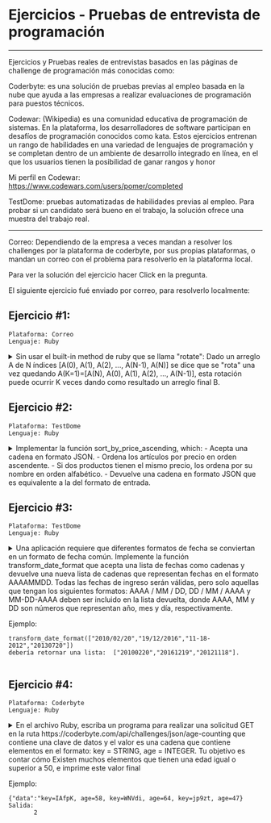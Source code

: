 # Ejercicios - Pruebas de entrevista de programación
---
Ejercicios y Pruebas reales de entrevistas basados en las páginas de challenge de programación más conocidas como: 

Coderbyte: es una solución de pruebas previas al empleo basada en la nube que ayuda a las empresas a realizar evaluaciones de programación para puestos técnicos.

Codewar: (Wikipedia) es una comunidad educativa de programación de sistemas. En la plataforma, los desarrolladores de software participan en desafíos de programación conocidos como kata. Estos ejercicios entrenan un rango de habilidades en una variedad de lenguajes de programación y se completan dentro de un ambiente de desarrollo integrado en línea, en el que los usuarios tienen la posibilidad de ganar rangos y honor

Mi perfil en Codewar:   
https://www.codewars.com/users/pomer/completed

TestDome: pruebas automatizadas de habilidades previas al empleo. Para probar si un candidato será bueno en el trabajo, la solución ofrece una muestra del trabajo real.

---

Correo: Dependiendo de la empresa a veces mandan a resolver los challenges por la plataforma de coderbyte, por sus propias plataformas, o mandan un correo con el problema para resolverlo en la plataforma local.

Para ver la solución del ejercicio hacer Click en la pregunta.

El siguiente ejercicio fué enviado por correo, para resolverlo localmente:

## Ejercicio #1:
    Plataforma: Correo
    Lenguaje: Ruby

<details>
    <summary>Sin usar el built-in method de ruby que se llama "rotate":
Dado un arreglo A de N índices [A(0), A(1), A(2), ..., A(N-1), A(N)] se dice que se "rota" una vez quedando A(K=1)=[A(N), A(0), A(1), A(2), ..., A(N-1)], esta rotación puede ocurrir K veces dando como resultado un arreglo final B.</summary> 
    
a) Desarrolle un método que dado un array A y una cantidad K, rote el array K veces dando un array B. Ejemplo:

    A = [1,2,3,4,5]
    K = 3
    B = rotate(A,K)
    => [3,4,5,1,2]

Solución:

    # Método utilizando un array
    def rotate(array,k)
        k.times do # numero de veces que se va rotando los elementos
            last_element = array[-1]# rescato el ultimo elemento
             array.pop()# elimino el ultimo elemento del array
             array.insert(0, last_element)# inserto el ultimo elemento en la primera posición del array  
        end
        return array
    end
    
    # Método de rotate version 2 utilizando 2 arrays
    def rotate_v2(k,array_a)
       array_b = []
       k.times do
           for key in 0..(array_a.length-1) do  # for que itera n veces depende de la longitud del array    
               array_b[key] = array_a[key-1]  # va rodando los elementos copiandolo en el array_b
           end
           array_a.replace(array_b) # copia el array_b al array_a para que el siguiente ciclo del for tome los 
       end                          # ultimos cambios del array_b
       return array_b
    end



b) Qué pasa si llamo al método con K = 500000000000000001 para el ejemplo anterior? Como puedo hacer que sea calculado en menos de 1 segundo?

Como se podrá observar en el enunciado arriba, se implementó 2 métodos de rotate: 1)rotate y 2)rotate_v2.

Para el primer método rotate  llamando k = 500000000000000001 ( 5×10¹⁷+ 1) obtuve como resultado:Aprox: 25 siglos, Para llegar a ese resultado se realizó la siguiente secuencia de pruebas:

    para k = 5000000 tardó 1 segundo
    para k = 50000000 tardó 8 segundos
    para k = 500000000 tardó 80 segundos
    para k = 5000000000 tardó 800 segundos, 
    ahora como se podrá observar se esta realizando una multiplicacion x 10 en cada secuencia de k 
    dando como resultados la multiplicacion de segundos, y extrapolando para k = 5000000000000000001 
    tarda aproximadamente 25 siglos en resolver este proceso. 
    (tener en cuenta también el procesador de la máquina para que pueda dar estos resultados)


    para el método rotate_v2 con k = 500000000000000001 obtuve como resultado 190 siglos, igual como en el método anterior se realizó la secuencia a partir de:
    para k = 5000000 tardó 6 segundo
    para k = 50000000 tardó 60 segundos
    para k = 500000000 tardó 600 segundos (10 minutos) y extrapolando para k = 5000000000000000001 tarda aproximadamente 190 siglos en resolver este proceso.

Hasta ahora se puede evaluar cual es el algoritmo más eficiente y rápido en cuanto a procesar la informacion, que en este caso es el primer método rotate.


Solución para que pueda calcular el proceso en menos de un segundo:

    def rotate_v5(array,k)
        # Línea de código que hace que calcule en menos de un segundo
        k = k % array.length # hay que dividir el k entre la longitud del array y da un resto, 
                             # este resto es la posicion que se rotara el elemento dentro del array, 
                             # ya que el cociente es la parte exacta que siempre estara en la misma posicion.
        k.times do # numero de veces que se va rotando los elementos
            last_element = array[-1] # rescato el ultimo elemento
             array.pop() # elimino el ultimo elemento del array
             array.insert(0, last_element) # inserto el ultimo elemento en la primera posición del array  
        end
        return array
    end
    
</details>
    
    
## Ejercicio #2:
    Plataforma: TestDome
    Lenguaje: Ruby
    
<details>
    <summary>Implementar la función sort_by_price_ascending, which: 
- Acepta una cadena en formato JSON.
- Ordena los artículos por precio en orden ascendente.
- Si dos productos tienen el mismo precio, los ordena por su nombre en orden alfabético.
- Devuelve una cadena en formato JSON que es equivalente a la del formato de entrada.</summary>
    
Solución:

    require 'json'
    
    def sort_by_price_ascending(json_string)
        return (JSON[json_string].sort_by{ |hash| hash['price'].to_s + hash['name'].to_s }).to_json
    end
    
    puts sort_by_price_ascending('[{"name":"eggs","price":1},{"name":"coffe","price":1},{"name":"korn","price":9.99},{"name":"rice","price":4.04},{"name":"banana","price":1},{"name":"platano","price":4.04}]')
    
Salida en consola:

    [{"name":"banana","price":1},{"name":"coffe","price":1},{"name":"eggs","price":1},{"name":"platano","price":4.04},{"name":"rice","price":4.04},{"name":"korn","price":9.99}]
    
Análisis:

require 'json' : Requerimos del método require para invocar la librería 'json'   
JSON[json_string] : Genera un hash a partir del json.    
sort_by{ |hash| hash['price'].to_s + hash['name'].to_s } : Utilizamos el método sort_by para ordenar; primero ordena por nombre alfabéticamente, y luego por el precio.  
to_json : Convierte el hash en formato json
    
</details>


## Ejercicio #3:
    Plataforma: TestDome
    Lenguaje: Ruby
    
<details>
    <summary> Una aplicación requiere que diferentes formatos de fecha se conviertan en un formato de fecha común.    
Implemente la función transform_date_format que acepta una lista de fechas como cadenas y devuelve
una nueva lista de cadenas que representan fechas en el formato AAAAMMDD. Todas las fechas de ingreso serán válidas,
pero solo aquellas que tengan los siguientes formatos: AAAA / MM / DD, DD / MM / AAAA y MM-DD-AAAA deben ser
incluido en la lista devuelta, donde AAAA, MM y DD son números que representan año, mes y día, respectivamente.

Ejemplo:

    transform_date_format(["2010/02/20","19/12/2016","11-18-2012","20130720"]) 
    debería retornar una lista:  ["20100220","20161219","20121118"]. 
</summary>

Solución:

    require 'date'
    
    def transform_date_format(dates)
       result =[]
       for key in 0..(dates.length-1) do
         result.push(Date.strptime(dates[key], "%m-%d-%Y").strftime('%Y%m%d')) if dates[key].include?"-"
         result.push(Date.parse(dates[key]).strftime('%Y%m%d')) if dates[key].include?"/"
       end 
       return result
    end  

    p transform_date_format(["2010/02/20", "19/12/2016", "11-18-2012", "20130720"])
    
Salida consola:

    ["20100220", "20161219", "20121118"]
    
Análisis:  

Date.strptime : es un método de clase DateTime que analiza la representación dada de fecha y hora con la plantilla dada.    
strftime('%Y%m%d') : es un método de clase de tiempo que devuelve el formato.   
Date.parse(dates[key]) : parsea  formatos de fechas incluyendo yyyy/mm/dd, dd/mm/yyyy.   
Pero este tipo de formato: mm-dd-yyyy, no lo reconoce
    
</details>


## Ejercicio #4:
    Plataforma: Coderbyte
    Lenguaje: Ruby
    
<details>
    <summary> En el archivo Ruby, escriba un programa para realizar una solicitud GET en la ruta https://coderbyte.com/api/challenges/json/age-counting
 que contiene una clave de datos y el valor es una cadena que contiene elementos en el formato: key = STRING, age = INTEGER. Tu objetivo es contar cómo
 Existen muchos elementos que tienen una edad igual o superior a 50, e imprime este valor final

Ejemplo:

    {"data":"key=IAfpK, age=58, key=WNVdi, age=64, key=jp9zt, age=47}
    Salida:
           2 
        
</summary>

Solución:

    require 'net/http'
    require 'json'
    def age_counting
      uri = URI('https://coderbyte.com/api/challenges/json/age-counting')
      response = Net::HTTP.get(uri)
      return  Hash[*JSON.parse(response)["data"].scan(/\b(?!age\b)\b(?!key\b)\w+/)].select{|k,v| v.to_i >= 50}.size
    end

    
Salida consola:

     => 128   -> Registros
    
Análisis:  

require 'net/http' : Proporciona una biblioteca rica que se puede utilizar para crear agentes de usuario HTTP   
require 'json' : JSON (JavaScript Object Notation) Es un formato de intercambio de datos ligero 
URI('https://coderbyte.com/api/challenges/json/age-counting') : URI es un módulo que proporciona clases para manejar identificadores uniformes de recursos. 
Para esta url URI lo convierte asi:
    
        #<URI::HTTPS https://coderbyte.com/api/challenges/json/age-counting>

response = Net::HTTP.get(uri) : Obtenemos los datos de la página que estamos consultando; en esta url 'https://coderbyte.com/api/challenges/json/age-counting'
obtenemos 300 registros, para nuestro ejemplo voy a tomar una muestra de 20 registros que obtenemos del response:
    
    "{\"data\":\"key=IAfpK, age=58, key=WNVdi, age=64, key=jp9zt, age=47, key=0Sr4C, age=68, key=CGEqo, age=76, key=IxKVQ, age=79, key=eD221, age=29, 
     key=XZbHV, age=32, key=k1SN5, age=88, key=4SCsU, age=65, key=q3kG6, age=33, key=MGQpf, age=13, key=Kj6xW, age=14, key=tg2VM, age=30, key=WSnCU,
     age=24, key=f1Vvz, age=46, key=dOS7A, age=72, key=tDojg, age=82, key=nZyJA, age=48, key=R8JTk, age=29\"}"

JSON.parse(response) : Parseamos los resgistros quedando un hash.
    
    {"data"=>"key=IAfpK, age=58, key=WNVdi, age=64, key=jp9zt, age=47, key=0Sr4C, age=68, key=CGEqo, age=76, key=IxKVQ, age=79, key=eD221, age=29, key=XZbHV,
    age=32, key=k1SN5, age=88, key=4SCsU, age=65, key=q3kG6, age=33, key=MGQpf, age=13, key=Kj6xW, age=14, key=tg2VM, age=30, key=WSnCU, age=24,
    key=f1Vvz, age=46, key=dOS7A, age=72, key=tDojg, age=82, key=nZyJA, age=48, key=R8JTk, age=29"}

JSON.parse(response)["data"] : Obtendremos el value string.
    
    "key=IAfpK, age=58, key=WNVdi, age=64, key=jp9zt, age=47, key=0Sr4C, age=68, key=CGEqo, age=76, key=IxKVQ, age=79, key=eD221, age=29, key=XZbHV, 
    age=32, key=k1SN5, age=88, key=4SCsU, age=65, key=q3kG6, age=33, key=MGQpf, age=13, key=Kj6xW, age=14, key=tg2VM, age=30, key=WSnCU, age=24,
    key=f1Vvz, age=46, key=dOS7A, age=72, key=tDojg, age=82, key=nZyJA, age=48, key=R8JTk, age=29"
    
JSON.parse(response)["data"].scan(/\b(?!age\b)\b(?!key\b)\w+/) : Escaneamos toda la cadena convirtiendola en un array eliminando las palabras "key", "age", la coma "," y el igual "=", separando todo en elementos.
    
    ["IAfpK", "58", "WNVdi", "64", "jp9zt", "47", "0Sr4C", "68", "CGEqo", "76", "IxKVQ", "79", "eD221", "29", "XZbHV", "32", "k1SN5", "88", 
    "4SCsU", "65", "q3kG6", "33", "MGQpf", "13", "Kj6xW", "14", "tg2VM", "30", "WSnCU", "24", "f1Vvz", "46", "dOS7A", "72", "tDojg", "82", 
    "nZyJA", "48", "R8JTk", "29"]

Hash[*JSON.parse(response)["data"].scan(/\b(?!age\b)\b(?!key\b)\w+/)] : Convertimos todo en hash.
    
    {"IAfpK"=>"58", "WNVdi"=>"64", "jp9zt"=>"47", "0Sr4C"=>"68", "CGEqo"=>"76", "IxKVQ"=>"79", "eD221"=>"29", "XZbHV"=>"32", "k1SN5"=>"88", 
    "4SCsU"=>"65", "q3kG6"=>"33", "MGQpf"=>"13", "Kj6xW"=>"14", "tg2VM"=>"30", "WSnCU"=>"24", "f1Vvz"=>"46", "dOS7A"=>"72", "tDojg"=>"82", 
    "nZyJA"=>"48", "R8JTk"=>"29"}

Hash[*JSON.parse(response)["data"].scan(/\b(?!age\b)\b(?!key\b)\w+/)].select{|k,v| v.to_i >= 50} : Seleccionamos los registros que sean igual o mayor que 50
    
    {"IAfpK"=>"58", "WNVdi"=>"64", "0Sr4C"=>"68", "CGEqo"=>"76", "IxKVQ"=>"79", "k1SN5"=>"88", "4SCsU"=>"65", "dOS7A"=>"72", "tDojg"=>"82"}

Hash[*JSON.parse(response)["data"].scan(/\b(?!age\b)\b(?!key\b)\w+/)].select{|k,v| v.to_i >= 50}.size : Muestra la cantidad de registros que tienen la edad
igual o mayor que 50.
    
    => 9 
    
</details>



